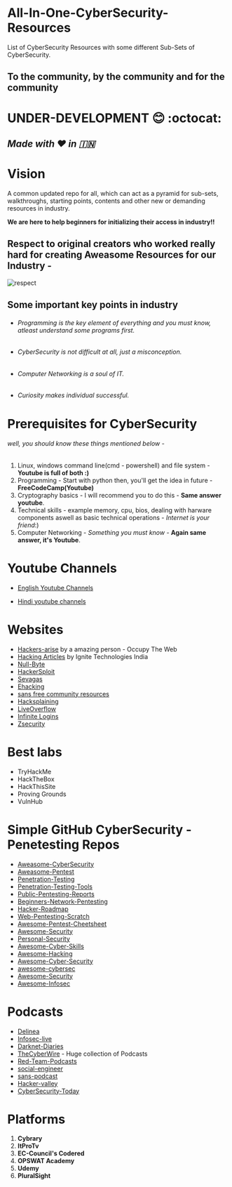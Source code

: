 # All-In-One-CyberSecurity-Resources
List of CyberSecurity Resources with some different Sub-Sets of CyberSecurity.
## To the community, by the community and for the community
# UNDER-DEVELOPMENT :blush: :octocat:
## *Made with :heart: in :india:*
 
# Vision  
A common updated repo for all, which can act as a pyramid for sub-sets, walkthroughs, starting points, contents and other new or demanding resources in industry. 

**We are here to help beginners for initializing their access in industry!!**

## Respect to  original creators who worked really hard for creating Aweasome Resources for our Industry -

![respect](https://user-images.githubusercontent.com/71017420/187759532-30ab6b9b-416a-475c-9915-26f71c91c0ca.jpeg)

## Some important key points in industry

  * ###### Programming is the key element of everything and you must know, atleast understand some programs first.
  * ###### CyberSecurity is not difficult at all, just a misconception.
  * ###### Computer Networking is a soul of IT.
  * ######  *Curiosity* makes individual successful. 

# Prerequisites for CyberSecurity

###### well, you should know these things mentioned below - 
1. Linux, windows command line(cmd - powershell) and file system - **Youtube is full of both :)**
2. Programming - Start with python then, you'll get the idea in future -  **FreeCodeCamp(Youtube)**
3. Cryptography basics - I will recommend you to do this -  **Same answer youtube**.
4. Technical skills - example memory, cpu, bios, dealing with harware components aswell as basic technical operations - *Internet is your friend*:)
5. Computer Networking - *Something you must know* - **Again same answer, it's Youtube**.

# Youtube Channels

* [English Youtube Channels](https://github.com/vatsalgupta67/All-in-one-CyberSecurity-Resources/blob/main/Common-English-Youtube-Channels)


* [Hindi youtube channels](https://github.com/vatsalgupta67/All-in-one-CyberSecurity-Resources/blob/main/Common-Hindi-Youtube-Channels)

# Websites

* [Hackers-arise](https://www.hackers-arise.com) by a amazing person - Occupy The Web
* [Hacking Articles](https://www.hackingarticles.in) by Ignite Technologies India
* [Null-Byte](https://null-byte.wonderhowto.com) 
* [HackerSploit](https://hackersploit.org)
* [Sevagas](https://blog.sevagas.com)
* [Ehacking](https://www.ehacking.net)
* [sans free community resources](https://www.sans.org/security-resources/?msc=main-nav)
* [Hacksplaining](https://www.hacksplaining.com)
* [LiveOverflow](https://liveoverflow.com)
* [Infinite Logins](https://infinitelogins.com)
* [Zsecurity](https://zsecurity.org/hacking-and-security)

# Best labs

* TryHackMe
* HackTheBox
* HackThisSite
* Proving Grounds
* VulnHub

# Simple GitHub CyberSecurity - Penetesting Repos
* [Aweasome-CyberSecurity](https://github.com/fabionoth/awesome-cyber-security)
* [Aweasome-Pentest](https://github.com/enaqx/awesome-pentest)
* [Penetration-Testing](https://github.com/wtsxDev/Penetration-Testing)
* [Penetration-Testing-Tools](https://github.com/mgeeky/Penetration-Testing-Tools)
* [Public-Pentesting-Reports](https://github.com/juliocesarfort/public-pentesting-reports)
* [Beginners-Network-Pentesting](https://github.com/hmaverickadams/Beginner-Network-Pentesting)
* [Hacker-Roadmap](https://github.com/sundowndev/hacker-roadmap)
* [Web-Pentesting-Scratch](https://github.com/PacktPublishing/Learn-Website-Hacking-Penetration-Testing-From-Scratch)
* [Awesome-Pentest-Cheetsheet](https://github.com/coreb1t/awesome-pentest-cheat-sheets)
* [Awesome-Security](https://github.com/sbilly/awesome-security)
* [Personal-Security](https://github.com/Lissy93/personal-security-checklist)
* [Awesome-Cyber-Skills](https://github.com/joe-shenouda/awesome-cyber-skills)
* [Awesome-Hacking](https://github.com/carpedm20/awesome-hacking)
* [Awesome-Cyber-Security](https://github.com/okhosting/awesome-cyber-security)
* [awesome-cybersec](https://github.com/theredditbandit/awesome-cybersec)
* [Awesome-Security](https://github.com/mbcrump/awesome-security)
* [Awesome-Infosec](https://github.com/onlurking/awesome-infosec)

# Podcasts

* [Delinea](https://delinea.com/events/podcasts)
* [Infosec-live](https://www.youtube.com/c/infoseclive/featured)
* [Darknet-Diaries](https://darknetdiaries.com)
* [TheCyberWire](https://thecyberwire.com) - Huge collection of Podcasts
* [Red-Team-Podcasts](https://www.podchaser.com/podcasts/red-team-podcast-585628)
* [social-engineer](https://www.social-engineer.org/podcasts)
* [sans-podcast](https://isc.sans.edu/podcast)
* [Hacker-valley](https://hackervalley.com)
* [CyberSecurity-Today](https://podcasts.apple.com/us/podcast/cybersecurity-today/id1363182054)

# Platforms
1. **Cybrary**
2. **ItProTv**
3. **EC-Council's Codered**
4. **OPSWAT Academy**
5. **Udemy**
6. **PluralSight**


 


